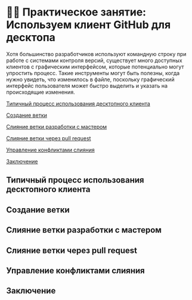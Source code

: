 # 👨‍💻 Практическое занятие: Используем клиент GitHub для десктопа

Хотя большинство разработчиков используют командную строку при работе с системами контроля версий, существует много доступных клиентов с графическим интерфейсом, которые потенциально могут упростить процесс. Такие инструменты могут быть полезны, когда нужно увидеть, что изменилось в файле, поскольку графический интерфейс пользователя может быстро выделить и указать на происходящие изменения.

[Типичный процесс использования десктопного клиента](#workflow)

[Создание ветки](#create)

[Слияние ветки разработки с мастером](#merge)

[Слияние ветки через pull request](#merge-request)

[Управление конфликтами слияния](#manage)

[Заключение](#conclusion)

<a name="workflow"></a>
## Типичный процесс использования десктопного клиента

<a name="create"></a>
## Создание ветки

<a name="merge"></a>
## Слияние ветки разработки с мастером

<a name="merge-request"></a>
## Слияние ветки через pull request

<a name="manage"></a>
## Управление конфликтами слияния

<a name="conclusion"></a>
## Заключение
